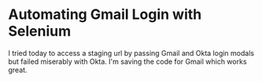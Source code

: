 # Automating Gmail Login with Selenium
I tried today to access a staging url by passing Gmail and Okta login modals but failed miserably with Okta. 
I'm saving the code for Gmail which works great.
